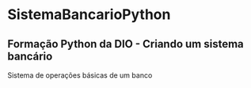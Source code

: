 # SistemaBancarioPython
## Formação Python da DIO - Criando um sistema bancário
Sistema de operações básicas de um banco
